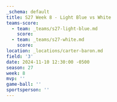 ```yaml
---
_schema: default
title: S27 Week 8 - Light Blue vs White
teams-score:
  - team: _teams/s27-light-blue.md
    score:
  - team: _teams/s27-white.md
    score:
location: _locations/carter-baron.md
field: '3'
date: 2024-11-10 12:30:00 -0500
season: 27
week: 8
mvp: ''
game-ball: ''
sportsperson: ''
---
```

